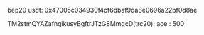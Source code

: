 bep20 usdt: 0x47005c034930f4cf6dbaf9da8e0696a22bf0d8ae


TM2stmQYAZafnqikusyBgftrJTzG8MmqcD(trc20): ace : 500
